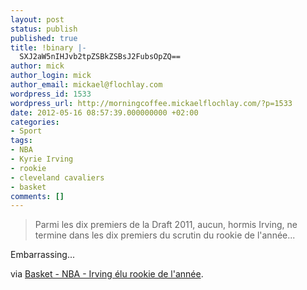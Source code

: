 ```yaml
---
layout: post
status: publish
published: true
title: !binary |-
  SXJ2aW5nIHJvb2tpZSBkZSBsJ2FubsOpZQ==
author: mick
author_login: mick
author_email: mickael@flochlay.com
wordpress_id: 1533
wordpress_url: http://morningcoffee.mickaelflochlay.com/?p=1533
date: 2012-05-16 08:57:39.000000000 +02:00
categories:
- Sport
tags:
- NBA
- Kyrie Irving
- rookie
- cleveland cavaliers
- basket
comments: []
---
```

<blockquote>Parmi les dix premiers de la Draft 2011, aucun, hormis Irving, ne termine dans les dix premiers du scrutin du rookie de l'année...</blockquote>
Embarrassing...

via <a href="http://www.lequipe.fr/Basket/Actualites/Irving-elu-rookie-de-l-annee/284104">Basket - NBA - Irving élu rookie de l'année</a>.
